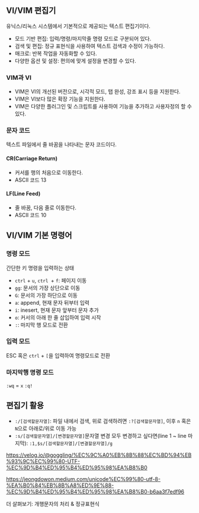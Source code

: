 ## VI/VIM 편집기
유닉스/리눅스 시스템에서 기본적으로 제공되는 텍스트 편집기이다.
- 모드 기반 편집: 입력/명령/마지막줄 명령 모드로 구분되어 있다.
- 검색 및 편집: 정규 표현식을 사용하여 텍스트 검색과 수정이 가능하다.
- 매크로: 반복 작업을 자동화할 수 있다.
- 다양한 옵션 및 설정: 편의에 맞게 설정을 변경할 수 있다.
### VIM과 VI
- VIM은 VI의 개선된 버전으로, 시각적 모드, 탭 완성, 강조 표시 등을 지원한다.
- VIM은 VI보다 많은 확장 기능을 지원한다.
- VIM은 다양한 플러그인 및 스크립트를 사용하여 기능을 추가하고 사용자정의 할 수 있다.
### 문자 코드
텍스트 파일에서 줄 바꿈을 나타내는 문자 코드이다.
#### CR(Carriage Return)
- 커서를 행의 처음으로 이동한다.
- ASCII 코드 13
#### LF(Line Feed)
- 줄 바꿈, 다음 줄로 이동한다.
- ASCII 코드 10
## VI/VIM 기본 명령어
### 명령 모드
간단한 키 명령을 입력하는 상태
- `ctrl` + `u`, `ctrl `+ `f`: 페이지 이동
- `gg`: 문서의 가장 상단으로 이동
- `G`: 문서의 가장 하단으로 이동
- `a`: append, 현재 문자 뒤부터 입력
- `i`: inesert, 현재 문자 앞부터 문자 추가
- `o`: 커서의 아래 한 줄 삽입하여 입력 시작
- `:`: 마지막 행 모드로 전환
### 입력 모드
ESC 혹은 `ctrl` + `[`을 입력하여 명령모드로 전환
### 마지막행 명령 모드
`:wq` = `x`
`:q!`
## 편집기 활용
- `:/[검색할문자열]`: 파일 내에서 검색, 위로 검색하려면 `:?[검색할문자열]`, 이후 `n` 혹은 `N`으로 아래로/위로 이동 가능
- `:s/[검색할문자열]/[변경할문자열]`문자열 변경
	모두 변경하고 싶다면(line 1 ~ line 마지막): `:1,$s/[검색할문자열]/[변결할문자열]/g`

https://velog.io/@goggling/%EC%9C%A0%EB%8B%88%EC%BD%94%EB%93%9C%EC%99%80-UTF-%EC%9D%B4%ED%95%B4%ED%95%98%EA%B8%B0

https://jeongdowon.medium.com/unicode%EC%99%80-utf-8-%EA%B0%84%EB%8B%A8%ED%9E%88-%EC%9D%B4%ED%95%B4%ED%95%98%EA%B8%B0-b6aa3f7edf96

더 살펴보기: 개행문자의 처리 & 정규표현식